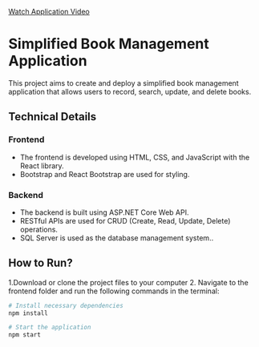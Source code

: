 <a href="https://youtu.be/zPwAu6dnUtE" target="_blank">Watch Application Video</a>

# Simplified Book Management Application

This project aims to create and deploy a simplified book management application that allows users to record, search, update, and delete books.

## Technical Details

### Frontend

- The frontend is developed using HTML, CSS, and JavaScript with the React library.
- Bootstrap and React Bootstrap are used for styling.

### Backend

- The backend is built using ASP.NET Core Web API.
- RESTful APIs are used for CRUD (Create, Read, Update, Delete) operations.
- SQL Server is used as the database management system..

## How to Run?

1.Download or clone the project files to your computer
2. Navigate to the frontend folder and run the following commands in the terminal:

```bash
# Install necessary dependencies
npm install

# Start the application
npm start
